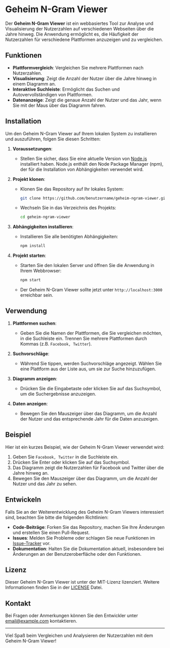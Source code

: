 # Geheim N-Gram Viewer

Der **Geheim N-Gram Viewer** ist ein webbasiertes Tool zur Analyse und Visualisierung der Nutzerzahlen auf verschiedenen Webseiten über die Jahre hinweg. Die Anwendung ermöglicht es, die Häufigkeit der Nutzerzahlen für verschiedene Plattformen anzuzeigen und zu vergleichen.

## Funktionen

- **Plattformvergleich**: Vergleichen Sie mehrere Plattformen nach Nutzerzahlen.
- **Visualisierung**: Zeigt die Anzahl der Nutzer über die Jahre hinweg in einem Diagramm an.
- **Interaktive Suchleiste**: Ermöglicht das Suchen und Autovervollständigen von Plattformen.
- **Datenanzeige**: Zeigt die genaue Anzahl der Nutzer und das Jahr, wenn Sie mit der Maus über das Diagramm fahren.


## Installation

Um den Geheim N-Gram Viewer auf Ihrem lokalen System zu installieren und auszuführen, folgen Sie diesen Schritten:

1. **Voraussetzungen**:
   - Stellen Sie sicher, dass Sie eine aktuelle Version von [Node.js](https://nodejs.org/) installiert haben. Node.js enthält den Node Package Manager (npm), der für die Installation von Abhängigkeiten verwendet wird.

2. **Projekt klonen**:
   - Klonen Sie das Repository auf Ihr lokales System:
     ```bash
     git clone https://github.com/benutzername/geheim-ngram-viewer.git
     ```

   - Wechseln Sie in das Verzeichnis des Projekts:
     ```bash
     cd geheim-ngram-viewer
     ```

3. **Abhängigkeiten installieren**:
   - Installieren Sie alle benötigten Abhängigkeiten:
     ```bash
     npm install
     ```

4. **Projekt starten**:
   - Starten Sie den lokalen Server und öffnen Sie die Anwendung in Ihrem Webbrowser:
     ```bash
     npm start
     ```

   - Der Geheim N-Gram Viewer sollte jetzt unter `http://localhost:3000` erreichbar sein.

## Verwendung

1. **Plattformen suchen**:
   - Geben Sie die Namen der Plattformen, die Sie vergleichen möchten, in die Suchleiste ein. Trennen Sie mehrere Plattformen durch Kommas (z.B. `Facebook, Twitter`).

2. **Suchvorschläge**:
   - Während Sie tippen, werden Suchvorschläge angezeigt. Wählen Sie eine Plattform aus der Liste aus, um sie zur Suche hinzuzufügen.

3. **Diagramm anzeigen**:
   - Drücken Sie die Eingabetaste oder klicken Sie auf das Suchsymbol, um die Suchergebnisse anzuzeigen.

4. **Daten anzeigen**:
   - Bewegen Sie den Mauszeiger über das Diagramm, um die Anzahl der Nutzer und das entsprechende Jahr für die Daten anzuzeigen.



## Beispiel

Hier ist ein kurzes Beispiel, wie der Geheim N-Gram Viewer verwendet wird:

1. Geben Sie `Facebook, Twitter` in die Suchleiste ein.
2. Drücken Sie Enter oder klicken Sie auf das Suchsymbol.
3. Das Diagramm zeigt die Nutzerzahlen für Facebook und Twitter über die Jahre hinweg an.
4. Bewegen Sie den Mauszeiger über das Diagramm, um die Anzahl der Nutzer und das Jahr zu sehen.

## Entwickeln

Falls Sie an der Weiterentwicklung des Geheim N-Gram Viewers interessiert sind, beachten Sie bitte die folgenden Richtlinien:

- **Code-Beiträge**: Forken Sie das Repository, machen Sie Ihre Änderungen und erstellen Sie einen Pull-Request.
- **Issues**: Melden Sie Probleme oder schlagen Sie neue Funktionen im [Issue-Tracker](https://github.com/benutzername/geheim-ngram-viewer/issues) vor.
- **Dokumentation**: Halten Sie die Dokumentation aktuell, insbesondere bei Änderungen an der Benutzeroberfläche oder den Funktionen.

## Lizenz

Dieser Geheim N-Gram Viewer ist unter der MIT-Lizenz lizenziert. Weitere Informationen finden Sie in der [LICENSE](LICENSE) Datei.

## Kontakt

Bei Fragen oder Anmerkungen können Sie den Entwickler unter [email@example.com](mailto:email@example.com) kontaktieren.

---

Viel Spaß beim Vergleichen und Analysieren der Nutzerzahlen mit dem Geheim N-Gram Viewer!
